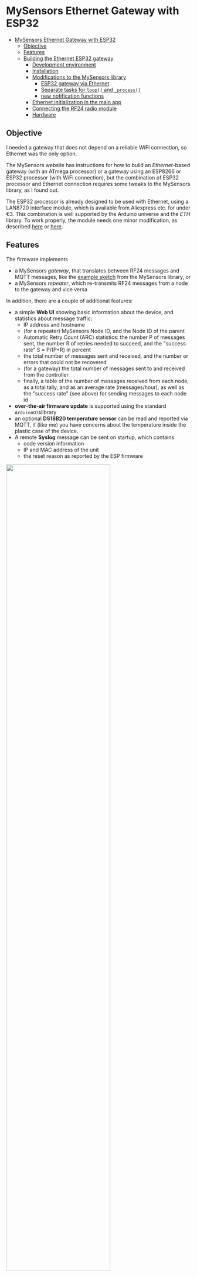 MySensors Ethernet Gateway with ESP32
====

- [MySensors Ethernet Gateway with ESP32](#mysensors-ethernet-gateway-with-esp32)
  - [Objective](#objective)
  - [Features](#features)
  - [Building the Ethernet ESP32 gateway](#building-the-ethernet-esp32-gateway)
    - [Development environment](#development-environment)
    - [Installation](#installation)
    - [Modifications to the MySensors library](#modifications-to-the-mysensors-library)
      - [ESP32 gateway via Ethernet](#esp32-gateway-via-ethernet)
      - [Separate tasks for `loop()` and `_process()`](#separate-tasks-for-loop-and-_process)
      - [new notification functions](#new-notification-functions)
    - [Ethernet initialization in the main app](#ethernet-initialization-in-the-main-app)
    - [Connecting the RF24 radio module](#connecting-the-rf24-radio-module)
    - [Hardware](#hardware)


## Objective

I needed a gateway that does not depend on a reliable WiFi connection, so Ethernet 
was the only option.

The MySensors website has instructions for how to build an _Ethernet_-based gateway 
(with an ATmega processor) or a gateway using an ESP8266 or ESP32 processor 
(with WiFi connection), but the combination of ESP32 processor and Ethernet connection 
requires some tweaks to the MySensors library, as I found out.

The ESP32 processor is already designed to be used with Ethernet, using a LAN8720 
interface module, which is available from Aliexpress etc. for under €3. This combination 
is well supported by the Arduino universe and the _ETH_ library. To work properly, 
the module needs one minor modification, as described [here](https://mischianti.org/integrating-lan8720-with-esp32-for-ethernet-connectivity-with-plain-http-and-ssl-https/) 
or [here](https://sautter.com/blog/ethernet-on-esp32-using-lan8720/).

## Features

The firmware implements 
* a MySensors _gateway_, that translates between RF24 messages and MQTT messages, 
  like the [example sketch](https://www.mysensors.org/apidocs/GatewayESP32_8ino_source.html) from the MySensors library, or
* a MySensors _repeater_, which re-transmits RF24 messages from a node to the gateway 
  and vice versa

In addition, there are a couple of additional features:

* a simple **Web UI** showing basic information about the device, and statistics 
  about message traffic:
  * IP address and hostname
  * (for a repeater) MySensors Node ID, and the Node ID of the parent
  * Automatic Retry Count (ARC) statistics: the number P of messages sent, the number R 
  of retries needed to succeed, and the "success rate" S = P/(P+R) in percent
  * the total number of messages sent and received, and the number or errors that 
  could not be recovered
  * (for a gateway) the total number of messages sent to and received from the controller
  * finally, a table of the number of messages received from each node, as a total tally, 
  and as an average rate (messages/hour), as well as the "success rate" (see above) for sending messages to each node id
* **over-the-air firmware update** is supported using the standard `ArduinoOTA`library
* an optional **DS18B20 temperature sensor** can be read and reported via MQTT, 
  if (like me) you have concerns about the temperature inside the plastic case of the device.
* A remote **Syslog** message can be sent on startup, which contains
  * code version information
  * IP and MAC address of the unit
  * the reset reason as reported by the ESP firmware

<img src="pictures/WebUI-screenshot.png" width="75%" />

Example screenshot from the gateway on my MySensors network. In the table, total number of messages received in **bold**, average number of messages received per hour in gray, and success rate for sending messages to a node in pink.

## Building the Ethernet ESP32 gateway

### Development environment

My development environment consists of Visual Studio Code with the Platformio plugin, 
I don't use the Arduino IDE.

### Installation

1. Clone the repository to your computer
2. copy `src/secrets.sample.h` to `src/secrets.h` and enter your WiFi network name 
   and password there
3. edit `platformio.ini` and set COM port names and IP addresses for your system. (I defined environments for three devices, called esp32-P, esp32-Q and esp32-S, for flashing via a serial interface, and via OTA. Your setup will be different.)
4. at the very start of the `src/main.cpp`, look at the `USE_xxx` constants 
  that enable each feature, comment out the ones you don't want.
5. near the start of `src/main.cpp`, look for the section that starts with 
   `#pragma region configuration` and adjust parameters as needed, e.g. the URL of your syslog server (if you have one), the URL of the MQTT broker, etc.

### Modifications to the MySensors library

#### ESP32 gateway via Ethernet
The MySensors library (version 2.3.2) already contains provisions for an ESP32 based 
gateway, just `#define MY_GATEWAY_ESP32`, and off you go, they even provide an 
[example sketch](https://www.mysensors.org/apidocs/GatewayESP32_8ino_source.html). 
However ... this assumes that the network connection will be via _WiFi_, there is 
no support for a wired Ethernet connection, as far as I can tell.

With my modified version of the MySensors library (included in this repository), 
you either `#define MY_GATEWAY_ESP32_WIFI`, and you get the same behavior as in 
the original, or you `#define MY_GATEWAY_ESP32_ETHERNET` to support a LAN8720 based 
Ethernet interface.

#### Separate tasks for `loop()` and `_process()`
There are two functions that get called repeatedly during normal operation:
* the Arduino  `loop()` function, which handles all the features implemented by the application
* the MySensors `_process()` function, which handles RF24 communication ... which 
 normally gets called "invisibly" by the MySensors framework

I got the impression that the gateway or repeater runs more reliably (especially 
at lower CPU clock frequencies) if the two functions run in separate tasks, 
so extended calculations or waiting operations in `loop()` won't interfere with 
the regular polling for incoming RF24 packets. 

With my modification to the MySensors library included here, they run in separate 
tasks if the `MY_SEPARATE_PROCESS_TASK` preprocessor macro is defined, e.g. in 
the `platformio.ini` file. Note that both tasks run on the same ESP32 core, the 
other core remains dedicated to networking stuff.

When using separate tasks, the repeater or gateway will work reliably down to 40 MHz CPU frequency (using Ethernet) or 80 MHz (using WiFi).

#### new notification functions
To enable the statistics display, my code must be notified imediately after a message has been received (so I can count incoming messages), and after a message has been sent (so I can count them, and ask about the number of retries required to successfully deliver the message).

Function `void previewMessage(const MyMessage &message)` is called by the modified MySensors library right after a message has been received.

Function `void aftertransportSend(const uint8_t nextRecipient, const MyMessage &message)` is called by the modified MySensors library right after a message has been sent.

Both functions are declared in the library with the `weak` attribute, i.e. they are called if they are defined in the application code, and nothing happens if they are not defined in the application code.

### Ethernet initialization in the main app

The Ethernet interface must be initialized in _application_ code, ideally before the MySensors stuff runs. A good place for this is the `preHwInit()` function declared by MySensors as a "weak" function, i.e. it is called early during startup if the function is defined in your code, but no error is thrown if you don't define a function with this name. See the source code for more details.

### Connecting the RF24 radio module

Using the ESP32 Ethernet interface also affects how the NRF24 radio module can be 
connected. You can't use the default SPI port with its default pins on the ESP32, 
because some of those pins are occupied by the Ethernet interface, which, unlike 
other peripherals of the ESP like I2C or SPI, can't have its signals remapped to 
pins of your choice.

Instead of using the default SPI port, a.k.a. SPI3 or SPI(VSPI), we use the "other" 
SPI available on the ESP32, a.k.a. SPI2 or SPI(HSPI). Before you `#include <MySensors.h>`, just say
```
 SPIClass hspi(HSPI);   
 #define RF24_SPI hspi
```
This implies pins MISO=12, MOSI=13, SCK=14, CS=15. I also modified the MySensors library so you can `#define` macros named `MY_RF24_MISO_PIN`, `MY_RF24_MOSI_PIN`, `MY_RF24_SCK_PIN` and `MY_RF24_CS_PIN`, and the SPI interface will use those custom pins if those macros are defined in user code.

### Hardware

Schematics are [here](hardware/MyRepeater-ESP32-ETH.pdf). I didn't design 
a PCB, just built the Ethernet version on a prototype board with an ESP32 module 
footprint (called "_7x9cm Prototype PCB For ESP8266 ESP32_" on Aliexpress).

<img src="pictures/box.jpg" height="400px"/> 
<img src="pictures/top.jpg" height="400px"/>

The gateway sits next to a Fritzbox 7490 router/DSL modem, connected by a short 
Ethernet cable, and powered from one of the USB ports of the router.

For a small WiFi-based repeater, I used a "mini" module on a piece of normal prototype 
board, placed in a wall wart housing (Reichelt P/N SSG 200 SK-I).

<img src="pictures/wall-wart-1.jpg" height="300px"/>
<img src="pictures/wall-wart-2.jpg" height="300px"/>
